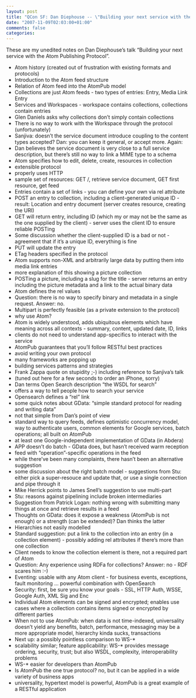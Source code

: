```yaml
---
layout: post
title: "QCon SF: Dan Diephouse -- \"Building your next service with the Atom Publishing Protocol\""
date: "2007-11-09T02:03:00+01:00"
comments: false
categories: 
---
```


<p>These are my unedited notes on Dan Diephouse&#8217;s talk &#8220;Building your next service with the Atom Publishing Protocol&#8221;.</p>

<ul>
<li>Atom history (created out of frustration with existing formats and protocols)</li>
<li>Introduction to the Atom feed structure</li>
<li>Relation of Atom feed into the AtomPub model</li>
<li>Collections are just Atom feeds - two types of entries: Entry, Media Link Entry</li>
<li>Services and Workspaces - workspace contains collections, collections contain entries</li>
<li>Glen Daniels asks why collections don&#8217;t simply contain collections</li>
<li>There is no way to work with the Workspace through the protocol (unfortunately)</li>
<li>Sanjiva: doesn&#8217;t the service document introduce coupling to the content types accepted? Dan: you can keep it general, or accept more. Again: </li>
<li>Dan believes the service document is very close to a full service description, but there&#8217;s still no way to link a MIME type to a schema</li>
<li>Atom specifies how to edit, delete, create, resources in collection</li>
<li>extensible protocol</li>
<li>properly uses HTTP</li>
<li>sample set of resources: GET /, retrieve service document, GET first resource, get feed</li>
<li>Entries contain a set of links - you can define your own via rel attribute</li>
<li>POST an entry to collection, including a client-generated unique ID - result: Location and entry document (server creates resource, creating the URI)</li>
<li>GET will return entry, including ID (which my or may not be the same as the one supplied by the client) - server uses the client ID to ensure reliable POSTing</li>
<li>Some discussion whether the client-supplied ID is a bad or not - agreement that if it&#8217;s a unique ID, everything is fine</li>
<li>PUT will update the entry</li>
<li>ETag headers specified in the protocol</li>
<li>Atom supports non-XML and arbitrarily large data by putting them into media link entries</li>
<li>more explanation of this showing a picture collection</li>
<li>POSTing a picture, including a slug for the title - server returns an entry including the picture metadata and a link to the actual binary data</li>
<li>Atom defines the rel values</li>
<li>Question: there is no way to specify binary and metadata in a single request. Answer: no. </li>
<li>Multipart is perfectly feasible (as a private extension to the protocol)</li>
<li>why use Atom?</li>
<li>Atom is widely understood, adds ubiquitous elements which have meaning across all contexts - summary, content, updated date, ID, links</li>
<li>clients do not need to understand app-specifics to interact with the service</li>
<li>AtomPub guarantees that you&#8217;ll follow RESTful best practices</li>
<li>avoid writing your own protocol</li>
<li>many frameworks are popping up</li>
<li>building services patterns and strategies</li>
<li>Frank Zappa quote on stupidity ;-) including reference to Sanjiva&#8217;s talk</li>
<li>(tuned out here for a few seconds to order an iPhone, sorry)</li>
<li>Dan terms Open Search description &#8220;the WSDL for search&#8221;</li>
<li>offers a way to tell people how to search your service</li>
<li>Opensearch defines a &#8220;rel&#8221; link</li>
<li>some quick notes about GData: &#8220;simple standard protocol for reading and writing data&#8221;</li>
<li>not that simple from Dan&#8217;s point of view</li>
<li>standard way to query feeds, defines optimistic concurrency model, way to authenticate users, common elements for Google services, batch operations; all built on AtomPub</li>
<li>at least one Google-independent implementation of GData (in Abdera)</li>
<li>APP doesn&#8217;t do batch - GData does, but hasn&#8217;t received warm reception</li>
<li>feed with &#8220;operation&#8221;-specific operations in the feed</li>
<li>while there&#8217;ve been many complaints, there hasn&#8217;t been an alternative suggestion</li>
<li>some discussion about the right batch model - suggestions from Stu: either pick a super-resouce and update that, or use a single connection and pipe through it</li>
<li>Mike Herrick points to James Snell&#8217;s suggestion to use multi-part</li>
<li>Stu: reasons against pipelining include broken intermediaries</li>
<li>Suggestion from Patrick Logan: nothing wrong with submitting many things at once and retrieve results in a feed</li>
<li>Thoughts on GData: does it expose a weakness (AtomPub is not enough) or a strength (can be extended)? Dan thinks the latter</li>
<li>Hierarchies not easily modelled</li>
<li>Standard suggestion: put a link to the collection into an entry (in a collection element) - possibly adding rel attributes if there&#8217;s more than one collection</li>
<li>Client needs to know the collection element is there, not a required part of Atom</li>
<li>Question: Any experience using RDFa for collections? Answer: no - RDF scares him :-)</li>
<li>Eventing: usable with any Atom client - for business events, exceptions, fault monitoring &#8230; powerful combination with OpenSearch</li>
<li>Security: first, be sure you know your goals - SSL, HTTP Auth, WSSE, Google Auth, XML Sig and Enc</li>
<li>Individual Atom elements can be signed and encrypted; enables use cases where a collection contains items signed or encrypted by different parties</li>
<li>When not to use AtomPub: when data is not time-indexed, universality doesn&#8217;t yield any benefits, batch, performance, messaging may be a more appropriate model, hierarchy kinda sucks, transactions</li>
<li>Next up: a possibly pointless comparison to WS-*</li>
<li>scalability similar; feature applicability: WS-* provides message ordering, security, trust; but also WSDL, complexity, interoperability problems</li>
<li>WS-* easier for developers than AtomPub</li>
<li>Is AtomPub the one true protocol? no, but it can be applied in a wide variety of business apps</li>
<li>universality, hypertext model is powerful, AtomPub is a great example of a RESTful application</li>
</ul>


